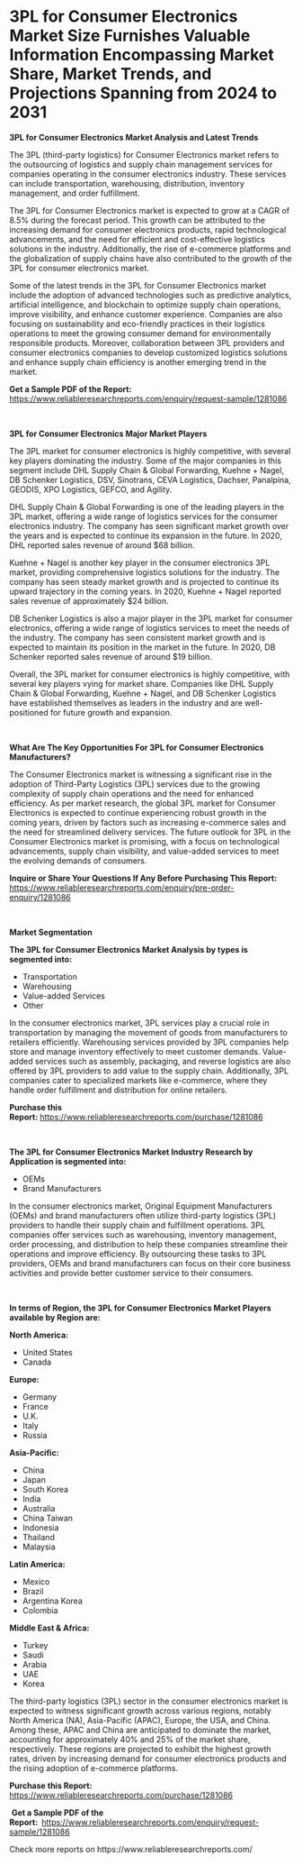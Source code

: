 <p><h1>3PL for Consumer Electronics Market Size Furnishes Valuable Information Encompassing Market Share, Market Trends, and Projections Spanning from 2024 to 2031</h1></p><p><strong>3PL for Consumer Electronics Market Analysis and Latest Trends</strong></p>
<p><p>The 3PL (third-party logistics) for Consumer Electronics market refers to the outsourcing of logistics and supply chain management services for companies operating in the consumer electronics industry. These services can include transportation, warehousing, distribution, inventory management, and order fulfillment.</p><p>The 3PL for Consumer Electronics market is expected to grow at a CAGR of 8.5% during the forecast period. This growth can be attributed to the increasing demand for consumer electronics products, rapid technological advancements, and the need for efficient and cost-effective logistics solutions in the industry. Additionally, the rise of e-commerce platforms and the globalization of supply chains have also contributed to the growth of the 3PL for consumer electronics market.</p><p>Some of the latest trends in the 3PL for Consumer Electronics market include the adoption of advanced technologies such as predictive analytics, artificial intelligence, and blockchain to optimize supply chain operations, improve visibility, and enhance customer experience. Companies are also focusing on sustainability and eco-friendly practices in their logistics operations to meet the growing consumer demand for environmentally responsible products. Moreover, collaboration between 3PL providers and consumer electronics companies to develop customized logistics solutions and enhance supply chain efficiency is another emerging trend in the market.</p></p>
<p><strong>Get a Sample PDF of the Report:&nbsp;</strong> <a href="https://www.reliableresearchreports.com/enquiry/request-sample/1281086">https://www.reliableresearchreports.com/enquiry/request-sample/1281086</a></p>
<p>&nbsp;</p>
<p><strong>3PL for Consumer Electronics Major Market Players</strong></p>
<p><p>The 3PL market for consumer electronics is highly competitive, with several key players dominating the industry. Some of the major companies in this segment include DHL Supply Chain & Global Forwarding, Kuehne + Nagel, DB Schenker Logistics, DSV, Sinotrans, CEVA Logistics, Dachser, Panalpina, GEODIS, XPO Logistics, GEFCO, and Agility.</p><p>DHL Supply Chain & Global Forwarding is one of the leading players in the 3PL market, offering a wide range of logistics services for the consumer electronics industry. The company has seen significant market growth over the years and is expected to continue its expansion in the future. In 2020, DHL reported sales revenue of around $68 billion.</p><p>Kuehne + Nagel is another key player in the consumer electronics 3PL market, providing comprehensive logistics solutions for the industry. The company has seen steady market growth and is projected to continue its upward trajectory in the coming years. In 2020, Kuehne + Nagel reported sales revenue of approximately $24 billion.</p><p>DB Schenker Logistics is also a major player in the 3PL market for consumer electronics, offering a wide range of logistics services to meet the needs of the industry. The company has seen consistent market growth and is expected to maintain its position in the market in the future. In 2020, DB Schenker reported sales revenue of around $19 billion.</p><p>Overall, the 3PL market for consumer electronics is highly competitive, with several key players vying for market share. Companies like DHL Supply Chain & Global Forwarding, Kuehne + Nagel, and DB Schenker Logistics have established themselves as leaders in the industry and are well-positioned for future growth and expansion.</p></p>
<p>&nbsp;</p>
<p><strong>What Are The Key Opportunities For 3PL for Consumer Electronics Manufacturers?</strong></p>
<p><p>The Consumer Electronics market is witnessing a significant rise in the adoption of Third-Party Logistics (3PL) services due to the growing complexity of supply chain operations and the need for enhanced efficiency. As per market research, the global 3PL market for Consumer Electronics is expected to continue experiencing robust growth in the coming years, driven by factors such as increasing e-commerce sales and the need for streamlined delivery services. The future outlook for 3PL in the Consumer Electronics market is promising, with a focus on technological advancements, supply chain visibility, and value-added services to meet the evolving demands of consumers.</p></p>
<p><strong>Inquire or Share Your Questions If Any Before Purchasing This Report:</strong> <a href="https://www.reliableresearchreports.com/enquiry/pre-order-enquiry/1281086">https://www.reliableresearchreports.com/enquiry/pre-order-enquiry/1281086</a></p>
<p>&nbsp;</p>
<p><strong>Market Segmentation</strong></p>
<p><strong>The 3PL for Consumer Electronics Market Analysis by types is segmented into:</strong></p>
<p><ul><li>Transportation</li><li>Warehousing</li><li>Value-added Services</li><li>Other</li></ul></p>
<p><p>In the consumer electronics market, 3PL services play a crucial role in transportation by managing the movement of goods from manufacturers to retailers efficiently. Warehousing services provided by 3PL companies help store and manage inventory effectively to meet customer demands. Value-added services such as assembly, packaging, and reverse logistics are also offered by 3PL providers to add value to the supply chain. Additionally, 3PL companies cater to specialized markets like e-commerce, where they handle order fulfillment and distribution for online retailers.</p></p>
<p><strong>Purchase this Report:&nbsp;</strong><a href="https://www.reliableresearchreports.com/purchase/1281086">https://www.reliableresearchreports.com/purchase/1281086</a></p>
<p>&nbsp;</p>
<p><strong>The 3PL for Consumer Electronics Market Industry Research by Application is segmented into:</strong></p>
<p><ul><li>OEMs</li><li>Brand Manufacturers</li></ul></p>
<p><p>In the consumer electronics market, Original Equipment Manufacturers (OEMs) and brand manufacturers often utilize third-party logistics (3PL) providers to handle their supply chain and fulfillment operations. 3PL companies offer services such as warehousing, inventory management, order processing, and distribution to help these companies streamline their operations and improve efficiency. By outsourcing these tasks to 3PL providers, OEMs and brand manufacturers can focus on their core business activities and provide better customer service to their consumers.</p></p>
<p>&nbsp;</p>
<p><strong>In terms of Region, the 3PL for Consumer Electronics Market Players available by Region are:</strong></p>
<p>
    <p> <strong> North America: </strong>
        <ul>
            <li>United States</li>
            <li>Canada</li>
        </ul>
        </p> 
    <p> <strong> Europe: </strong>
        <ul>
            <li>Germany</li>
            <li>France</li>
            <li>U.K.</li>
            <li>Italy</li>
            <li>Russia</li>
        </ul>
        </p> 
    <p> <strong> Asia-Pacific: </strong>
        <ul>
            <li>China</li>
            <li>Japan</li>
            <li>South Korea</li>
            <li>India</li>
            <li>Australia</li>
            <li>China Taiwan</li>
            <li>Indonesia</li>
            <li>Thailand</li>
            <li>Malaysia</li>
        </ul>
        </p> 
    <p> <strong> Latin America: </strong>
        <ul>
            <li>Mexico</li>
            <li>Brazil</li>
            <li>Argentina Korea</li>
            <li>Colombia</li>
        </ul>
        </p> 
    <p> <strong> Middle East & Africa: </strong>
        <ul>
            <li>Turkey</li>
            <li>Saudi</li>
            <li>Arabia</li>
            <li>UAE</li>
            <li>Korea</li>
        </ul>
    </p>
    </p>
<p><p>The third-party logistics (3PL) sector in the consumer electronics market is expected to witness significant growth across various regions, notably North America (NA), Asia-Pacific (APAC), Europe, the USA, and China. Among these, APAC and China are anticipated to dominate the market, accounting for approximately 40% and 25% of the market share, respectively. These regions are projected to exhibit the highest growth rates, driven by increasing demand for consumer electronics products and the rising adoption of e-commerce platforms.</p></p>
<p><strong>Purchase this Report: </strong><a href="https://www.reliableresearchreports.com/purchase/1281086">https://www.reliableresearchreports.com/purchase/1281086</a></p>
<p>&nbsp;<strong>Get a Sample PDF of the Report:&nbsp;&nbsp;</strong><a href="https://www.reliableresearchreports.com/enquiry/request-sample/1281086">https://www.reliableresearchreports.com/enquiry/request-sample/1281086</a></p>
<p><strong></strong></p>
<p>Check more reports on https://www.reliableresearchreports.com/</p>